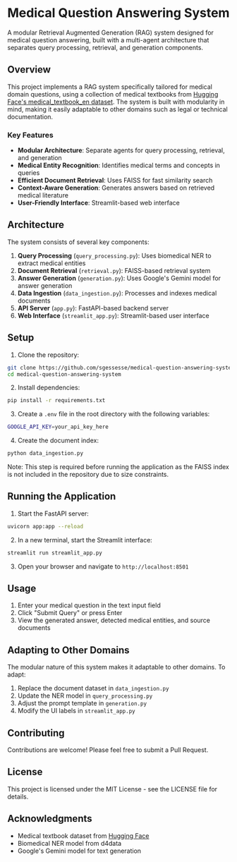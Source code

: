 # Medical Question Answering System

A modular Retrieval Augmented Generation (RAG) system designed for medical question answering, built with a multi-agent architecture that separates query processing, retrieval, and generation components.

## Overview

This project implements a RAG system specifically tailored for medical domain questions, using a collection of medical textbooks from [Hugging Face's medical_textbook_en dataset](https://huggingface.co/datasets/Gaoj124/medical_textbook_en). The system is built with modularity in mind, making it easily adaptable to other domains such as legal or technical documentation.

### Key Features

- **Modular Architecture**: Separate agents for query processing, retrieval, and generation
- **Medical Entity Recognition**: Identifies medical terms and concepts in queries
- **Efficient Document Retrieval**: Uses FAISS for fast similarity search
- **Context-Aware Generation**: Generates answers based on retrieved medical literature
- **User-Friendly Interface**: Streamlit-based web interface

## Architecture

The system consists of several key components:

1. **Query Processing** (`query_processing.py`): Uses biomedical NER to extract medical entities
2. **Document Retrieval** (`retrieval.py`): FAISS-based retrieval system
3. **Answer Generation** (`generation.py`): Uses Google's Gemini model for answer generation
4. **Data Ingestion** (`data_ingestion.py`): Processes and indexes medical documents
5. **API Server** (`app.py`): FastAPI-based backend server
6. **Web Interface** (`streamlit_app.py`): Streamlit-based user interface

## Setup

1. Clone the repository: 
```bash
git clone https://github.com/sgessesse/medical-question-answering-system.git
cd medical-question-answering-system
```

2. Install dependencies:
```bash
pip install -r requirements.txt
```

3. Create a `.env` file in the root directory with the following variables:
```bash
GOOGLE_API_KEY=your_api_key_here
```

4. Create the document index:
```bash
python data_ingestion.py
```
Note: This step is required before running the application as the FAISS index is not included in the repository due to size constraints.

## Running the Application

1. Start the FastAPI server:
```bash
uvicorn app:app --reload
```

2. In a new terminal, start the Streamlit interface:
```bash
streamlit run streamlit_app.py
```

3. Open your browser and navigate to `http://localhost:8501`

## Usage

1. Enter your medical question in the text input field
2. Click "Submit Query" or press Enter
3. View the generated answer, detected medical entities, and source documents

## Adapting to Other Domains

The modular nature of this system makes it adaptable to other domains. To adapt:

1. Replace the document dataset in `data_ingestion.py`
2. Update the NER model in `query_processing.py`
3. Adjust the prompt template in `generation.py`
4. Modify the UI labels in `streamlit_app.py`

## Contributing

Contributions are welcome! Please feel free to submit a Pull Request.

## License

This project is licensed under the MIT License - see the LICENSE file for details.

## Acknowledgments

- Medical textbook dataset from [Hugging Face](https://huggingface.co/datasets/Gaoj124/medical_textbook_en)
- Biomedical NER model from d4data
- Google's Gemini model for text generation